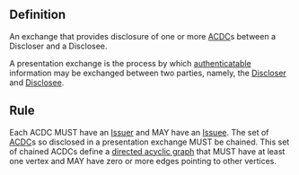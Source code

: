 ## Definition

An exchange that provides disclosure of one or more [ACDC](authentic-chained-data-container.md)s between a Discloser and a Disclosee.

A presentation exchange is the process by which [authenticatable](authentication.md) information may be exchanged between two parties, namely, the [Discloser](discloser.md) and [Disclosee](disclosee.md).

## Rule

Each ACDC MUST have an [Issuer](issuer.md) and MAY have an [Issuee](issues.md). The set of [ACDC](ACDC.md)s so disclosed in a presentation exchange MUST be chained. This set of chained ACDCs define a [directed acyclic graph](directed-acyclic-graph.md) that MUST have at least one vertex and MAY have zero or more edges pointing to other vertices.
